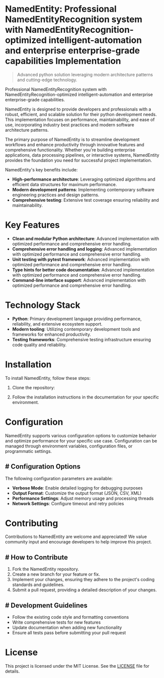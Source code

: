 <!-- fallback_NamedEntity_20250824120432_92606 -->

# NamedEntity: Professional NamedEntityRecognition system with NamedEntityRecognition-optimized intelligent-automation and enterprise enterprise-grade capabilities Implementation
> Advanced python solution leveraging modern architecture patterns and cutting-edge technology.

Professional NamedEntityRecognition system with NamedEntityRecognition-optimized intelligent-automation and enterprise enterprise-grade capabilities.

NamedEntity is designed to provide developers and professionals with a robust, efficient, and scalable solution for their python development needs. This implementation focuses on performance, maintainability, and ease of use, incorporating industry best practices and modern software architecture patterns.

The primary purpose of NamedEntity is to streamline development workflows and enhance productivity through innovative features and comprehensive functionality. Whether you're building enterprise applications, data processing pipelines, or interactive systems, NamedEntity provides the foundation you need for successful project implementation.

NamedEntity's key benefits include:

* **High-performance architecture**: Leveraging optimized algorithms and efficient data structures for maximum performance.
* **Modern development patterns**: Implementing contemporary software engineering practices and design patterns.
* **Comprehensive testing**: Extensive test coverage ensuring reliability and maintainability.

# Key Features

* **Clean and modular Python architecture**: Advanced implementation with optimized performance and comprehensive error handling.
* **Comprehensive error handling and logging**: Advanced implementation with optimized performance and comprehensive error handling.
* **Unit testing with pytest framework**: Advanced implementation with optimized performance and comprehensive error handling.
* **Type hints for better code documentation**: Advanced implementation with optimized performance and comprehensive error handling.
* **Command-line interface support**: Advanced implementation with optimized performance and comprehensive error handling.

# Technology Stack

* **Python**: Primary development language providing performance, reliability, and extensive ecosystem support.
* **Modern tooling**: Utilizing contemporary development tools and frameworks for enhanced productivity.
* **Testing frameworks**: Comprehensive testing infrastructure ensuring code quality and reliability.

# Installation

To install NamedEntity, follow these steps:

1. Clone the repository:


2. Follow the installation instructions in the documentation for your specific environment.

# Configuration

NamedEntity supports various configuration options to customize behavior and optimize performance for your specific use case. Configuration can be managed through environment variables, configuration files, or programmatic settings.

## # Configuration Options

The following configuration parameters are available:

* **Verbose Mode**: Enable detailed logging for debugging purposes
* **Output Format**: Customize the output format (JSON, CSV, XML)
* **Performance Settings**: Adjust memory usage and processing threads
* **Network Settings**: Configure timeout and retry policies

# Contributing

Contributions to NamedEntity are welcome and appreciated! We value community input and encourage developers to help improve this project.

## # How to Contribute

1. Fork the NamedEntity repository.
2. Create a new branch for your feature or fix.
3. Implement your changes, ensuring they adhere to the project's coding standards and guidelines.
4. Submit a pull request, providing a detailed description of your changes.

## # Development Guidelines

* Follow the existing code style and formatting conventions
* Write comprehensive tests for new features
* Update documentation when adding new functionality
* Ensure all tests pass before submitting your pull request

# License

This project is licensed under the MIT License. See the [LICENSE](https://github.com/Jennifercruz23/NamedEntity/blob/main/LICENSE) file for details.
